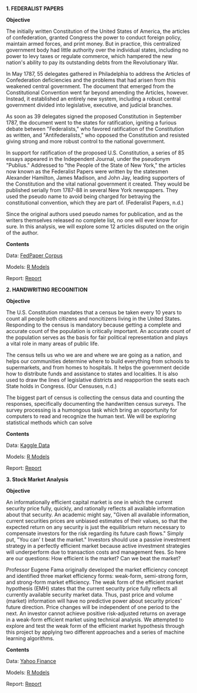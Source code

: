 **1. FEDERALIST PAPERS**

**Objective**

The initially written Constitution of the United States of America, the articles of confederation, granted Congress the power to conduct foreign policy, maintain armed forces, and print money. But in practice, this centralized government body had little authority over the individual states, including no power to levy taxes or regulate commerce, which hampered the new nation's ability to pay its outstanding debts from the Revolutionary War.


In May 1787, 55 delegates gathered in Philadelphia to address the Articles of Confederation deficiencies and the problems that had arisen from this weakened central government. The document that emerged from the Constitutional Convention went far beyond amending the Articles, however. Instead, it established an entirely new system, including a robust central government divided into legislative, executive, and judicial branches.


As soon as 39 delegates signed the proposed Constitution in September 1787, the document went to the states for ratification, igniting a furious debate between "Federalists," who favored ratification of the Constitution as written, and "Antifederalists," who opposed the Constitution and resisted giving strong and more robust control to the national government.


In support for ratification of the proposed U.S. Constitution, a series of 85 essays appeared in the Independent Journal, under the pseudonym "Publius." Addressed to "the People of the State of New York," the articles now known as the Federalist Papers were written by the statesmen Alexander Hamilton, James Madison, and John Jay, leading supporters of the Constitution and the vital national government it created. They would be published serially from 1787-88 in several New York newspapers. They used the pseudo name to avoid being charged for betraying the constitutional convention, which they are part of.  (Federalist Papers, n.d.)


Since the original authors used pseudo names for publication, and as the writers themselves released no complete list, no one will ever know for sure. In this analysis, we will explore some 12 articles disputed on the origin of the author.
 

**Contents**

Data: [FedPaper Corpus](HW4_FEDERALIST_PAPERS/FedPapersCorpus.zip)

Models: [R Models](HW4_FEDERALIST_PAPERS/HW4.R)

Report: [Report](HW4_FEDERALIST_PAPERS/Tamilselvan_Tamilmani_707_HW4.docx)


**2. HANDWRITING RECOGNITION**

**Objective**

The U.S. Constitution mandates that a census be taken every 10 years to count all people both citizens and noncitizens living in the United States. Responding to the census is mandatory because getting a complete and accurate count of the population is critically important. An accurate count of the population serves as the basis for fair political representation and plays a vital role in many areas of public life.


The census tells us who we are and where we are going as a nation, and helps our communities determine where to build everything from schools to supermarkets, and from homes to hospitals. It helps the government decide how to distribute funds and assistance to states and localities. It is also used to draw the lines of legislative districts and reapportion the seats each State holds in Congress. (Our Censuses, n.d.)


The biggest part of census is collecting the census data and counting the responses, specifically documenting the handwritten census surveys. The survey processing is a humongous task which bring an opportunity for computers to read and recognize the human text. We will be exploring statistical methods which can solve

**Contents**

Data: [Kaggle Data](https://www.kaggle.com/c/digit-recognizer/data)

Models: [R Models](HW6_HANDWRITING_REGOGNITION/HW6.R)

Report: [Report](HW6_HANDWRITING_REGOGNITION/Tamilselvan_Tamilmani_707_HW6.docx)


**3. Stock Market Analysis**

**Objective**

An informationally efficient capital market is one in which the current security price fully, quickly, and rationally reflects all available information about that security. An academic might say, "Given all available information, current securities prices are unbiased estimates of their values, so that the expected return on any security is just the equilibrium return necessary to compensate investors for the risk regarding its future cash flows." Simply put, "You can'  t beat the market." Investors should use a passive investment strategy in a perfectly efficient market because active investment strategies will underperform due to transaction costs and management fees. So here are our questions: How efficient is the market? Can we beat the market?  

Professor Eugene Fama originally developed the market efficiency concept and identified three market efficiency forms: weak-form, semi-strong form, and strong-form market efficiency.  The weak form of the efficient market hypothesis (EMH) states that the current security price fully reflects all currently available security market data. Thus, past price and volume (market) information will have no predictive power about security prices' future direction. Price changes will be independent of one period to the next. An investor cannot achieve positive risk-adjusted returns on average in a weak-form efficient market using technical analysis. We attempted to explore and test the weak form of the efficient market hypothesis through this project by applying two different approaches and a series of machine learning algorithms.


**Contents**

Data: [Yahoo Finance](https://www.yahoofinanceapi.com/)

Models: [R Models](IST_707_Project/IST%20707%20Project%20-%20Group2%20-%20Tamilselvan%20Tamilmani.R)

Report: [Report](Homework4/HW4_Team3.docx)